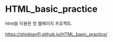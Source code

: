 # HTML_basic_practice
html을 이용한 첫 웹페이지 프로젝트.
<br><br> https://shinbian11.github.io/HTML_basic_practice/
